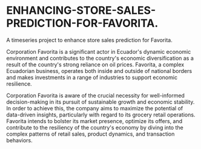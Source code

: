 # ENHANCING-STORE-SALES-PREDICTION-FOR-FAVORITA.
A timeseries project to enhance store sales prediction for Favorita.

Corporation Favorita is a significant actor in Ecuador's dynamic economic environment and contributes to the country's economic diversification as a result of the country's strong reliance on oil prices. Favorita, a complex Ecuadorian business, operates both inside and outside of national borders and makes investments in a range of industries to support economic resilience.

Corporation Favorita is aware of the crucial necessity for well-informed decision-making in its pursuit of sustainable growth and economic stability. In order to achieve this, the company aims to maximize the potential of data-driven insights, particularly with regard to its grocery retail operations. Favorita intends to bolster its market presence, optimize its offers, and contribute to the resiliency of the country's economy by diving into the complex patterns of retail sales, product dynamics, and transaction behaviors.


